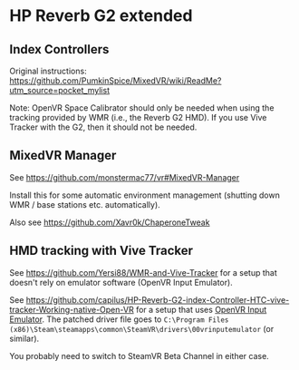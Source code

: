 # HP Reverb G2 extended

## Index Controllers

Original instructions: https://github.com/PumkinSpice/MixedVR/wiki/ReadMe?utm_source=pocket_mylist

Note: OpenVR Space Calibrator should only be needed when using the tracking
provided by WMR (i.e., the Reverb G2 HMD). If you use Vive Tracker with the
G2, then it should not be needed.

## MixedVR Manager

See https://github.com/monstermac77/vr#MixedVR-Manager

Install this for some automatic environment management (shutting down WMR / base stations etc. automatically).

Also see https://github.com/Xavr0k/ChaperoneTweak

## HMD tracking with Vive Tracker

See https://github.com/Yersi88/WMR-and-Vive-Tracker for a setup that doesn't rely on
emulator software (OpenVR Input Emulator).

See https://github.com/capilus/HP-Reverb-G2-index-Controller-HTC-vive-tracker-Working-native-Open-VR
for a setup that uses [OpenVR Input Emulator](https://github.com/matzman666/OpenVR-InputEmulator/releases).
The patched driver file goes to
`C:\Program Files (x86)\Steam\steamapps\common\SteamVR\drivers\00vrinputemulator` (or similar).

You probably need to switch to SteamVR Beta Channel in either case.
